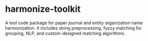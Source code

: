 # harmonize-toolkit
A tool code package for paper journal and entity organization name harmonization. It includes string preprocessing, fuzzy matching for grouping, NLP, and custom-designed matching algorithms.
